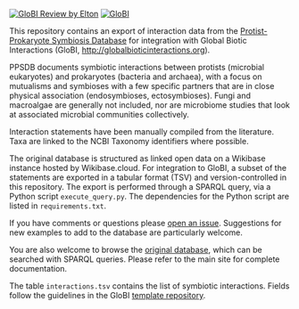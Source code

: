 [![GloBI Review by Elton](../../actions/workflows/review.yml/badge.svg)](../../actions/workflows/review.yml) [![GloBI](https://api.globalbioticinteractions.org/interaction.svg?accordingTo=globi:kbseah/ppsdb-globi-export)](https://globalbioticinteractions.org/?accordingTo=globi:kbseah/ppsdb-globi-export) 

This repository contains an export of interaction data from the
[Protist-Prokaryote Symbiosis
Database](https://ppsdb.wikibase.cloud/wiki/Main_Page) for integration with
Global Biotic Interactions (GloBI, http://globalbioticinteractions.org).

PPSDB documents symbiotic interactions between protists (microbial eukaryotes)
and prokaryotes (bacteria and archaea), with a focus on mutualisms and
symbioses with a few specific partners that are in close physical association
(endosymbioses, ectosymbioses). Fungi and macroalgae are generally not
included, nor are microbiome studies that look at associated microbial
communities collectively.

Interaction statements have been manually compiled from the literature. Taxa
are linked to the NCBI Taxonomy identifiers where possible.

The original database is structured as linked open data on a Wikibase instance
hosted by Wikibase.cloud. For integration to GloBI, a subset of the statements
are exported in a tabular format (TSV) and version-controlled in this
repository. The export is performed through a SPARQL query, via a Python script
`execute_query.py`. The dependencies for the Python script are listed in
`requirements.txt`.

If you have comments or questions please [open an
issue](https://github.com/kbseah/ppsdb-globi-export/issues/new). Suggestions
for new examples to add to the database are particularly welcome.

You are also welcome to browse the [original
database](https://ppsdb.wikibase.cloud/wiki/Main_Page), which can be searched
with SPARQL queries. Please refer to the main site for complete documentation.

The table `interactions.tsv` contains the list of symbiotic interactions.
Fields follow the guidelines in the GloBI [template
repository](https://github.com/globalbioticinteractions/template-dataset/).
